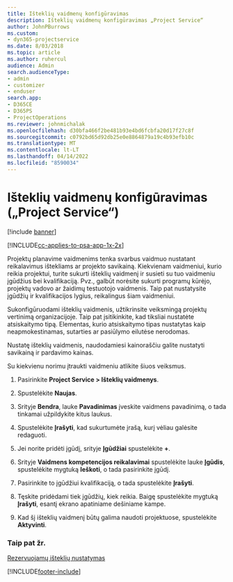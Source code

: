```yaml
---
title: Išteklių vaidmenų konfigūravimas
description: Išteklių vaidmenų konfigūravimas „Project Service“
author: JohnPBurrows
ms.custom:
- dyn365-projectservice
ms.date: 8/03/2018
ms.topic: article
ms.author: ruhercul
audience: Admin
search.audienceType:
- admin
- customizer
- enduser
search.app:
- D365CE
- D365PS
- ProjectOperations
ms.reviewer: johnmichalak
ms.openlocfilehash: d30bfa466f2be481b93e4bd6fcbfa20d17f27c8f
ms.sourcegitcommit: c0792bd65d92db25e0e8864879a19c4b93efb10c
ms.translationtype: MT
ms.contentlocale: lt-LT
ms.lasthandoff: 04/14/2022
ms.locfileid: "8590034"
---
```

# <a name="configure-resource-roles-project-service"></a>Išteklių vaidmenų konfigūravimas („Project Service“)

[!include [banner](../includes/psa-now-project-operations.md)]

[!INCLUDE[cc-applies-to-psa-app-1x-2x](../includes/cc-applies-to-psa-app-1x-2x.md)]

Projektų planavime vaidmenims tenka svarbus vaidmuo nustatant reikalavimus ištekliams ar projekto savikainą. Kiekvienam vaidmeniui, kurio reikia projektui, turite sukurti išteklių vaidmenį ir susieti su tuo vaidmeniu įgūdžius bei kvalifikaciją. Pvz., galbūt norėsite sukurti programų kūrėjo, projektų vadovo ar žaidimų testuotojo vaidmenis. Taip pat nustatysite įgūdžių ir kvalifikacijos lygius, reikalingus šiam vaidmeniui.  
  
 Sukonfigūruodami išteklių vaidmenis, užtikrinsite veiksmingą projektų vertinimą organizacijoje.  Taip pat įsitikinkite, kad tiksliai nustatėte atsiskaitymo tipą. Elementas, kurio atsiskaitymo tipas nustatytas kaip neapmokestinamas, sutarties ar pasiūlymo eilutėse nerodomas.  
  
 Nustatę išteklių vaidmenis, naudodamiesi kainoraščiu galite nustatyti savikainą ir pardavimo kainas.  
  
 Su kiekvienu norimu įtraukti vaidmeniu atlikite šiuos veiksmus.  
  
1.  Pasirinkite **Project Service > Išteklių vaidmenys**.  
  
2.  Spustelėkite **Naujas**.  
  
3.  Srityje **Bendra**, lauke **Pavadinimas** įveskite vaidmens pavadinimą, o tada tinkamai užpildykite kitus laukus.  
  
4.  Spustelėkite **Įrašyti**, kad sukurtumėte įrašą, kurį vėliau galėsite redaguoti.  
  
5.  Jei norite pridėti įgūdį, srityje **Įgūdžiai** spustelėkite **+**.  
  
6.  Srityje **Vaidmens kompetencijos reikalavimai** spustelėkite lauke **Įgūdis**, spustelėkite mygtuką **Ieškoti**, o tada pasirinkite įgūdį.  
  
7.  Pasirinkite to įgūdžiui kvalifikaciją, o tada spustelėkite **Įrašyti**.  
  
8.  Tęskite pridėdami tiek įgūdžių, kiek reikia. Baigę spustelėkite mygtuką **Įrašyti**, esantį ekrano apatiniame dešiniame kampe.  
  
9. Kad šį išteklių vaidmenį būtų galima naudoti projektuose, spustelėkite **Aktyvinti**.  
  
### <a name="see-also"></a>Taip pat žr.  
 [Rezervuojamų išteklių nustatymas](../psa/set-up-resources.md)


[!INCLUDE[footer-include](../includes/footer-banner.md)]
